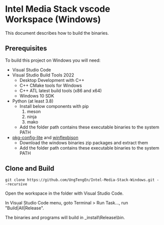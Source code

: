# Intel Media Stack vscode Workspace (Windows)
This document describes how to build the binaries.

## Prerequisites

To build this project on Windows you will need:

- Visual Studio Code
- Visual Studio Build Tools 2022
	* Desktop Development with C++
	* C++ CMake tools for Windows
	* C++ ATL latest build tools (x86 and x64)
	* Windows 10 SDK
- Python (at least 3.8)
	* Install below components with pip
		1. meson
		2. ninja
		3. mako
	* Add the folder path contains these executable binaries to the system PATH
- [pkg-config-lite](https://sourceforge.net/projects/pkgconfiglite/files/0.28-1) and [winflexbison](https://github.com/lexxmark/winflexbison/releases/tag/v2.5.25)
	* Download the windows binaries zip packages and extract them
	* Add the folder path contains these executable binaries to the system PATH

## Clone and Build
```
git clone https://github.com/UngTengEn/Intel-Media-Stack-Windows.git --recursive
```

Open the workspace in the folder with Visual Studio Code.

In Visual Studio Code menu, goto Terminal > Run Task..., run "Build|All|Release".

The binaries and programs will build in _install\Release\bin.